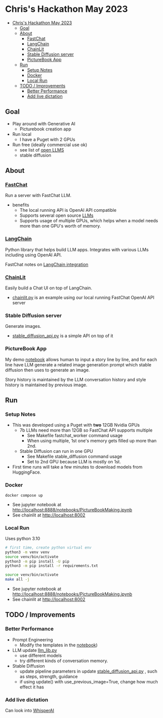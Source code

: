 # Chris's Hackathon May 2023

- [Chris's Hackathon May 2023](#chriss-hackathon-may-2023)
  - [Goal](#goal)
  - [About](#about)
    - [FastChat](#fastchat)
    - [LangChain](#langchain)
    - [ChainLit](#chainlit)
    - [Stable Diffusion server](#stable-diffusion-server)
    - [PictureBook App](#picturebook-app)
  - [Run](#run)
    - [Setup Notes](#setup-notes)
    - [Docker](#docker)
    - [Local Run](#local-run)
  - [TODO / Improvements](#todo--improvements)
    - [Better Performance](#better-performance)
    - [Add live dictation](#add-live-dictation)

## Goal

- Play around with Generative AI
  - Picturebook creation app
- Run local
  - I have a Puget with 2 GPUs
- Run free (ideally commercial use ok)
  - see list of [open LLMS](https://github.com/eugeneyan/open-llms)
  - stable diffusion

## About

### [FastChat](https://github.com/lm-sys/FastChat)

Run a server with FastChat LLM.

- benefits
  - The local running API is OpenAI API compatible
  - Supports several open source [LLMs](https://github.com/lm-sys/FastChat#supported-models)
  - Supports usage of multiple GPUs, which helps when a model needs more than one GPU's worth of memory.

### [LangChain](https://python.langchain.com/en/latest/)

Python library that helps build LLM apps. Integrates with various LLMs including using OpenAI API.

FastChat notes on [LangChain integration](https://github.com/lm-sys/FastChat/blob/main/docs/langchain_integration.md)

### [ChainLit](https://docs.chainlit.io/overview)

Easily build a Chat UI on top of LangChain.

- [chainlit.py](chainlit.py) is an example using our local running FastChat OpenAI API server

### Stable Diffusion server

Generate images.

- [stable_diffusion_api.py](stable_diffusion_api.py) is a simple API on top of it

### PictureBook App

My demo [notebook](PictureBookMaking.ipynb) allows human to input a story line by line, and for each line have LLM generate a related image generation prompt which stable diffusion then uses to generate an image.

Story history is maintained by the LLM conversation history and style history is maintained by previous image.

## Run

### Setup Notes

- This was developed using a Puget with **two** 12GB Nvidia GPUs
  - 7b LLMs need more than 12GB so FastChat API supports multiple
    - See Makefile fastchat_worker command usage
    - When using multiple, 1st one's memory gets filled up more than 2nd.
  - Stable Diffusion can run in one GPU
    - See Makefile stable_diffusion command usage
    - Set to 2nd GPU because LLM is mostly on 1st.
- First time runs will take a few minutes to download models from HuggingFace.

### Docker

`docker compose up`

- See jupyter notebook at <http://localhost:8888/notebooks/PictureBookMaking.ipynb>
- See chainlit at <http://localhost:8002>

### Local Run

Uses python 3.10

```bash
# first time, create python virtual env
python3 -m venv venv
source venv/bin/activate
python3 -m pip install -U pip
python3 -m pip install -r requirements.txt
```

```bash
source venv/bin/activate
make all -j
```

- See jupyter notebook at <http://localhost:8888/notebooks/PictureBookMaking.ipynb>
- See chainlit at <http://localhost:8002>

## TODO / Improvements

### Better Performance

- Prompt Engineering
  - Modify the templates in the [notebook](PictureBookMaking.ipynb))
- LLM update [llm_lib.py](llm_lib.py)
  - use different models
  - try different kinds of conversation memory.
- Stable Diffusion
  - update pipeline parameters in update [stable_diffusion_api.py](stable_diffusion_api.py) , such as steps, strength, guidance
  - if using update() with use_previous_image=True, change how much effect it has

### Add live dictation

Can look into [WhisperAI](https://github.com/openai/whisper)
